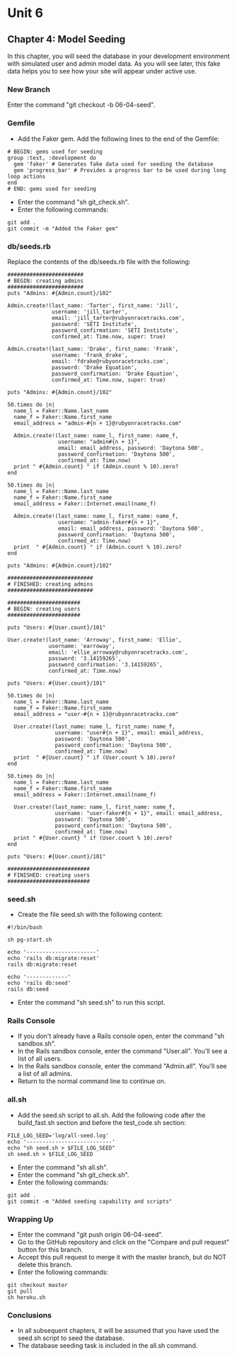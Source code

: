 # Unit 6
## Chapter 4: Model Seeding

In this chapter, you will seed the database in your development environment with simulated user and admin model data.  As you will see later, this fake data helps you to see how your site will appear under active use.

### New Branch
Enter the command "git checkout -b 06-04-seed".

### Gemfile
* Add the Faker gem.  Add the following lines to the end of the Gemfile:
```
# BEGIN: gems used for seeding
group :test, :development do
  gem 'faker' # Generates fake data used for seeding the database
  gem 'progress_bar' # Provides a progress bar to be used during long loop actions
end
# END: gems used for seeding
```
* Enter the command "sh git_check.sh".
* Enter the following commands:
```
git add .
git commit -m "Added the Faker gem"
```

### db/seeds.rb
Replace the contents of the db/seeds.rb file with the following:
```
########################
# BEGIN: creating admins
########################
puts "Admins: #{Admin.count}/102"

Admin.create!(last_name: 'Tarter', first_name: 'Jill',
              username: 'jill_tarter',
              email: 'jill_tarter@rubyonracetracks.com',
              password: 'SETI Institute',
              password_confirmation: 'SETI Institute',
              confirmed_at: Time.now, super: true)

Admin.create!(last_name: 'Drake', first_name: 'Frank',
              username: 'frank_drake',
              email: 'fdrake@rubyonracetracks.com',
              password: 'Drake Equation',
              password_confirmation: 'Drake Equation',
              confirmed_at: Time.now, super: true)

puts "Admins: #{Admin.count}/102"

50.times do |n|
  name_l = Faker::Name.last_name
  name_f = Faker::Name.first_name
  email_address = "admin-#{n + 1}@rubyonracetracks.com"

  Admin.create!(last_name: name_l, first_name: name_f,
                username: "admin#{n + 1}",
                email: email_address, password: 'Daytona 500',
                password_confirmation: 'Daytona 500',
                confirmed_at: Time.now)
  print " #{Admin.count} " if (Admin.count % 10).zero?
end

50.times do |n|
  name_l = Faker::Name.last_name
  name_f = Faker::Name.first_name
  email_address = Faker::Internet.email(name_f)

  Admin.create!(last_name: name_l, first_name: name_f,
                username: "admin-faker#{n + 1}",
                email: email_address, password: 'Daytona 500',
                password_confirmation: 'Daytona 500',
                confirmed_at: Time.now)
  print  " #{Admin.count} " if (Admin.count % 10).zero?
end

puts "Admins: #{Admin.count}/102"

###########################
# FINISHED: creating admins
###########################

#######################
# BEGIN: creating users
#######################

puts "Users: #{User.count}/101"

User.create!(last_name: 'Arroway', first_name: 'Ellie',
             username: 'earroway',
             email: 'ellie_arroway@rubyonracetracks.com',
             password: '3.14159265',
             password_confirmation: '3.14159265',
             confirmed_at: Time.now)

puts "Users: #{User.count}/101"

50.times do |n|
  name_l = Faker::Name.last_name
  name_f = Faker::Name.first_name
  email_address = "user-#{n + 1}@rubyonracetracks.com"

  User.create!(last_name: name_l, first_name: name_f,
               username: "user#{n + 1}", email: email_address,
               password: 'Daytona 500',
               password_confirmation: 'Daytona 500',
               confirmed_at: Time.now)
  print  " #{User.count} " if (User.count % 10).zero?
end

50.times do |n|
  name_l = Faker::Name.last_name
  name_f = Faker::Name.first_name
  email_address = Faker::Internet.email(name_f)

  User.create!(last_name: name_l, first_name: name_f,
               username: "user-faker#{n + 1}", email: email_address,
               password: 'Daytona 500',
               password_confirmation: 'Daytona 500',
               confirmed_at: Time.now)
  print " #{User.count} " if (User.count % 10).zero?
end

puts "Users: #{User.count}/101"

##########################
# FINISHED: creating users
##########################
```

### seed.sh
* Create the file seed.sh with the following content:
```
#!/bin/bash

sh pg-start.sh

echo '----------------------'
echo 'rails db:migrate:reset'
rails db:migrate:reset

echo '-------------'
echo 'rails db:seed'
rails db:seed
```
* Enter the command "sh seed.sh" to run this script.

### Rails Console
* If you don't already have a Rails console open, enter the command "sh sandbox.sh".
* In the Rails sandbox console, enter the command "User.all".  You'll see a list of all users.
* In the Rails sandbox console, enter the command "Admin.all".  You'll see a list of all admins.
* Return to the normal command line to continue on.

### all.sh
* Add the seed.sh script to all.sh.  Add the following code after the build_fast.sh section and before the test_code.sh section:
```
FILE_LOG_SEED='log/all-seed.log'
echo '---------------------------'
echo "sh seed.sh > $FILE_LOG_SEED"
sh seed.sh > $FILE_LOG_SEED
```
* Enter the command "sh all.sh".
* Enter the command "sh git_check.sh".
* Enter the following commands:
```
git add .
git commit -m "Added seeding capability and scripts"
```

### Wrapping Up
* Enter the command "git push origin 06-04-seed".
* Go to the GitHub repository and click on the "Compare and pull request" button for this branch.
* Accept this pull request to merge it with the master branch, but do NOT delete this branch.
* Enter the following commands:
```
git checkout master
git pull
sh heroku.sh
```
### Conclusions
* In all subsequent chapters, it will be assumed that you have used the seed.sh script to seed the database.
* The database seeding task is included in the all.sh command.
